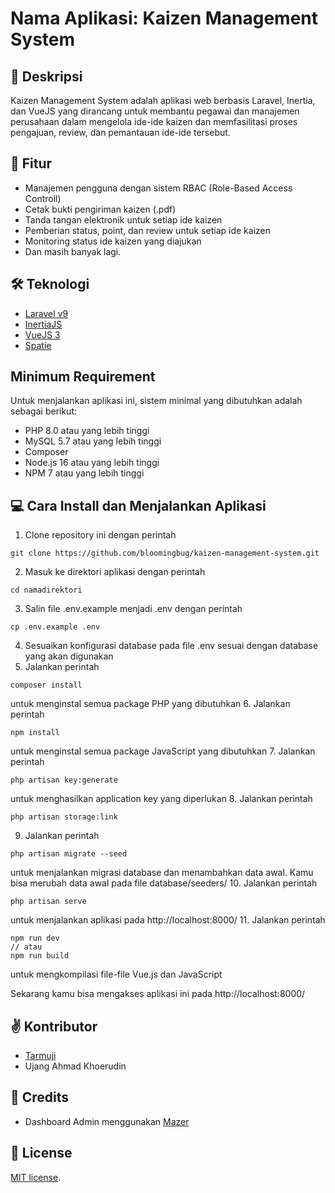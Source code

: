 # Nama Aplikasi: Kaizen Management System

## 📑 Deskripsi

Kaizen Management System adalah aplikasi web berbasis Laravel, Inertia, dan VueJS yang dirancang untuk membantu pegawai dan manajemen perusahaan dalam mengelola ide-ide kaizen dan memfasilitasi proses pengajuan, review, dan pemantauan ide-ide tersebut.

## 📌 Fitur

- Manajemen pengguna dengan sistem RBAC (Role-Based Access Controll)
- Cetak bukti pengiriman kaizen (.pdf)
- Tanda tangan elektronik untuk setiap ide kaizen
- Pemberian status, point, dan review untuk setiap ide kaizen
- Monitoring status ide kaizen yang diajukan
- Dan masih banyak lagi.

## 🛠 Teknologi

- [Laravel v9](https://github.com/laravel/framework)
- [InertiaJS](https://github.com/inertiajs/inertia)
- [VueJS 3](https://github.com/vuejs/core)
- [Spatie](https://github.com/spatie/laravel-permission)

## Minimum Requirement

Untuk menjalankan aplikasi ini, sistem minimal yang dibutuhkan adalah sebagai berikut:
- PHP 8.0 atau yang lebih tinggi
- MySQL 5.7 atau yang lebih tinggi
- Composer
- Node.js 16 atau yang lebih tinggi
- NPM 7 atau yang lebih tinggi

## 💻 Cara Install dan Menjalankan Aplikasi

1. Clone repository ini dengan perintah 
```
git clone https://github.com/bloomingbug/kaizen-management-system.git
```
2. Masuk ke direktori aplikasi dengan perintah 
```
cd namadirektori
```
3. Salin file .env.example menjadi .env dengan perintah 
```
cp .env.example .env
```
4. Sesuaikan konfigurasi database pada file .env sesuai dengan database yang akan digunakan
5. Jalankan perintah 
```
composer install
```
untuk menginstal semua package PHP yang dibutuhkan
6. Jalankan perintah 
```
npm install
```
untuk menginstal semua package JavaScript yang dibutuhkan
7. Jalankan perintah 
```
php artisan key:generate
```
untuk menghasilkan application key yang diperlukan
8. Jalankan perintah 
```
php artisan storage:link
```
9. Jalankan perintah 
```
php artisan migrate --seed
```
untuk menjalankan migrasi database dan menambahkan data awal. Kamu bisa merubah data awal pada file database/seeders/
10. Jalankan perintah 
```
php artisan serve
```
untuk menjalankan aplikasi pada http://localhost:8000/
11. Jalankan perintah
```
npm run dev 
// atau
npm run build
```
untuk mengkompilasi file-file Vue.js dan JavaScript

Sekarang kamu bisa mengakses aplikasi ini pada http://localhost:8000/

## ✌ Kontributor

- [Tarmuji](https://instagram.com/_tarmuji22)
- Ujang Ahmad Khoerudin

## 🤝 Credits

- Dashboard Admin menggunakan [Mazer](https://zuramai.github.io/mazer/)

## 🧾 License

[MIT license](https://opensource.org/licenses/MIT).

